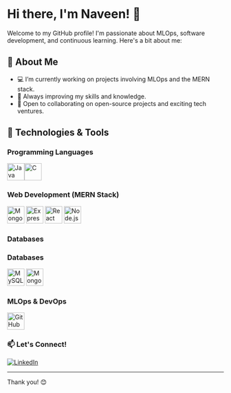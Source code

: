 # Hi there, I'm Naveen! 👋

Welcome to my GitHub profile! I'm passionate about MLOps, software development, and continuous learning. Here's a bit about me:

## 🚀 About Me

- 💻 I’m currently working on projects involving MLOps and the MERN stack.
- 🌱 Always improving my skills and knowledge.
- 🤝 Open to collaborating on open-source projects and exciting tech ventures.

## 🔧 Technologies & Tools


### Programming Languages
<p>
<img src="https://cdn.jsdelivr.net/gh/devicons/devicon/icons/java/java-original.svg" width="40" height="40" alt="Java" /><img src="https://cdn.jsdelivr.net/gh/devicons/devicon/icons/c/c-original.svg" width="40" height="40" alt="C" />
</p>

### Web Development (MERN Stack)
<p>
<img src="https://cdn.jsdelivr.net/gh/devicons/devicon/icons/mongodb/mongodb-original-wordmark.svg" width="40" height="40" alt="MongoDB" />
<img src="https://cdn.jsdelivr.net/gh/devicons/devicon/icons/express/express-original.svg" width="40" height="40" alt="Express.js" />
<img src="https://cdn.jsdelivr.net/gh/devicons/devicon/icons/react/react-original-wordmark.svg" width="40" height="40" alt="React" />
<img src="https://cdn.jsdelivr.net/gh/devicons/devicon/icons/nodejs/nodejs-original-wordmark.svg" width="40" height="40" alt="Node.js" />
</p>


### Databases
### Databases
<p>
  <img src="https://cdn.jsdelivr.net/gh/devicons/devicon/icons/mysql/mysql-original-wordmark.svg" width="40" height="40" alt="MySQL" />
  <img src="https://cdn.jsdelivr.net/gh/devicons/devicon/icons/mongodb/mongodb-original-wordmark.svg" width="40" height="40" alt="MongoDB" />
</p>


### MLOps & DevOps
<p>
<img src="https://cdn.jsdelivr.net/gh/devicons/devicon/icons/github/github-original-wordmark.svg" width="40" height="40" alt="GitHub Actions" />
</p>

### 📫 Let's Connect!
[![LinkedIn](https://upload.wikimedia.org/wikipedia/commons/0/01/LinkedIn_Logo_2023.png)](https://www.linkedin.com/in/naveen-s-62014b277)



---

Thank you! 😊
